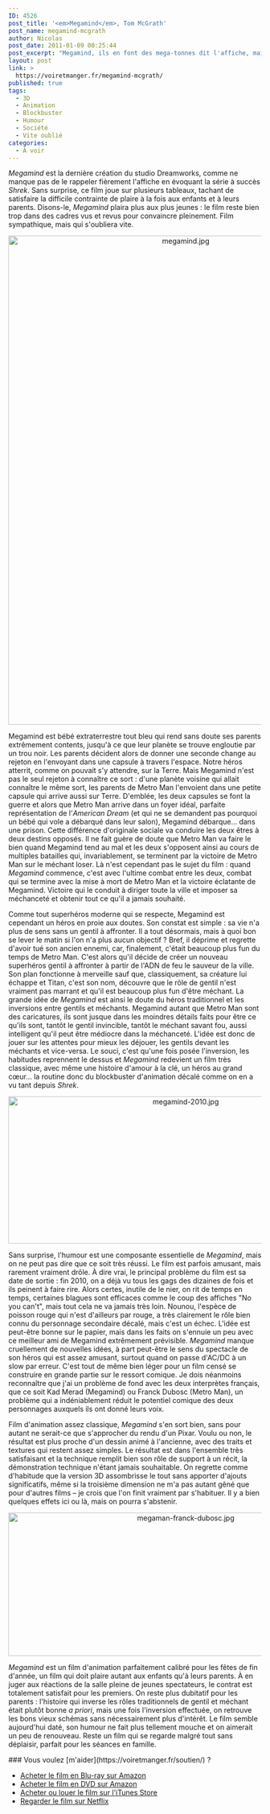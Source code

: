 ```yaml
---
ID: 4526
post_title: '<em>Megamind</em>, Tom McGrath'
post_name: megamind-mcgrath
author: Nicolas
post_date: 2011-01-09 00:25:44
post_excerpt: "Megamind, ils en font des mega-tonnes dit l'affiche, mais c'est du mega-réchauffé pourrait-on ajouter. Film d'animation familial et plaisant, le film ne restera pas dans les annales. S'il amuse les plus jeunes, leurs parents risquent bien de s'ennuyer un peu devant ce film qui oublie d'innover."
layout: post
link: >
  https://voiretmanger.fr/megamind-mcgrath/
published: true
tags:
  - 3D
  - Animation
  - Blockbuster
  - Humour
  - Société
  - Vite oublié
categories:
  - À voir
---
```

<p><em>Megamind</em> est la dernière création du studio Dreamworks, comme ne manque pas de le rappeler fièrement l'affiche en évoquant la série à succès <em>Shrek</em>. Sans surprise, ce film joue sur plusieurs tableaux, tachant de satisfaire la difficile contrainte de plaire à la fois aux enfants et à leurs parents. Disons-le, <em>Megamind</em> plaira plus aux plus jeunes : le film reste bien trop dans des cadres vus et revus pour convaincre pleinement. Film sympathique, mais qui s'oubliera vite.</p>
<a href="http://www.allocine.fr/film/fichefilm_gen_cfilm=127741.html"> </a>
<p style="text-align: center;"><a href="http://www.allocine.fr/film/fichefilm_gen_cfilm=127741.html"></a></p>
<a href="http://www.allocine.fr/film/fichefilm_gen_cfilm=127741.html">
<div style="text-align: center;"><img class="aligncenter" src="https://voiretmanger.fr/wp-content/uploads/2011/01/megamind.jpg" border="0" alt="megamind.jpg" width="690" height="973" /></div>
</a>
<p>Megamind est bébé extraterrestre tout bleu qui rend sans doute ses parents extrêmement contents, jusqu'à ce que leur planète se trouve engloutie par un trou noir. Les parents décident alors de donner une seconde change au rejeton en l'envoyant dans une capsule à travers l'espace. Notre héros atterrit, comme on pouvait s'y attendre, sur la Terre. Mais Megamind n'est pas le seul rejeton à connaître ce sort : d'une planète voisine qui allait connaître le même sort, les parents de Metro Man l'envoient dans une petite capsule qui arrive aussi sur Terre. D'emblée, les deux capsules se font la guerre et alors que Metro Man arrive dans un foyer idéal, parfaite représentation de l'<em>American Dream</em> (et qui ne se demandent pas pourquoi un bébé qui vole a débarqué dans leur salon), Megamind débarque… dans une prison. Cette différence d'originale sociale va conduire les deux êtres à deux destins opposés. Il ne fait guère de doute que Metro Man va faire le bien quand Megamind tend au mal et les deux s'opposent ainsi au cours de multiples batailles qui, invariablement, se terminent par la victoire de Metro Man sur le méchant loser. Là n'est cependant pas le sujet du film : quand <em>Megamind</em> commence, c'est avec l'ultime combat entre les deux, combat qui se termine avec la mise à mort de Metro Man et la victoire éclatante de Megamind. Victoire qui le conduit à diriger toute la ville et imposer sa méchanceté et obtenir tout ce qu'il a jamais souhaité.</p>
<p>Comme tout superhéros moderne qui se respecte, Megamind est cependant un héros en proie aux doutes. Son constat est simple : sa vie n'a plus de sens sans un gentil à affronter. Il a tout désormais, mais à quoi bon se lever le matin si l'on n'a plus aucun objectif ? Bref, il déprime et regrette d'avoir tué son ancien ennemi, car, finalement, c'était beaucoup plus fun du temps de Metro Man. C'est alors qu'il décide de créer un nouveau superhéros gentil à affronter à partir de l'ADN de feu le sauveur de la ville. Son plan fonctionne à merveille sauf que, classiquement, sa créature lui échappe et Titan, c'est son nom, découvre que le rôle de gentil n'est vraiment pas marrant et qu'il est beaucoup plus fun d'être méchant. La grande idée de <em>Megamind</em> est ainsi le doute du héros traditionnel et les inversions entre gentils et méchants. Megamind autant que Metro Man sont des caricatures, ils sont jusque dans les moindres détails faits pour être ce qu'ils sont, tantôt le gentil invincible, tantôt le méchant savant fou, aussi intelligent qu'il peut être médiocre dans la méchanceté. L'idée est donc de jouer sur les attentes pour mieux les déjouer, les gentils devant les méchants et vice-versa. Le souci, c'est qu'une fois posée l'inversion, les habitudes reprennent le dessus et <em>Megamind</em> redevient un film très classique, avec même une histoire d'amour à la clé, un héros au grand cœur… la routine donc du blockbuster d'animation décalé comme on en a vu tant depuis <em>Shrek</em>.</p>

<div style="text-align: center;"><img class="aligncenter" src="https://voiretmanger.fr/wp-content/uploads/2011/01/megamind-2010.jpg" border="0" alt="megamind-2010.jpg" width="690" height="293" /></div>
<p>Sans surprise, l'humour est une composante essentielle de <em>Megamind</em>, mais on ne peut pas dire que ce soit très réussi. Le film est parfois amusant, mais rarement vraiment drôle. À dire vrai, le principal problème du film est sa date de sortie : fin 2010, on a déjà vu tous les gags des dizaines de fois et ils peinent à faire rire. Alors certes, inutile de le nier, on rit de temps en temps, certaines blagues sont efficaces comme le coup des affiches "No you can't", mais tout cela ne va jamais très loin. Nounou, l'espèce de poisson rouge qui n'est d'ailleurs par rouge, a très clairement le rôle bien connu du personnage secondaire décalé, mais c'est un échec. L'idée est peut-être bonne sur le papier, mais dans les faits on s'ennuie un peu avec ce meilleur ami de Megamind extrêmement prévisible. <em>Megamind</em> manque cruellement de nouvelles idées, à part peut-être le sens du spectacle de son héros qui est assez amusant, surtout quand on passe d'AC/DC à un slow par erreur. C'est tout de même bien léger pour un film censé se construire en grande partie sur le ressort comique. Je dois néanmoins reconnaître que j'ai un problème de fond avec les deux interprètes français, que ce soit Kad Merad (Megamind) ou Franck Dubosc (Metro Man), un problème qui a indéniablement réduit le potentiel comique des deux personnages auxquels ils ont donné leurs voix.</p>
<p>Film d'animation assez classique, <em>Megamind</em> s'en sort bien, sans pour autant ne serait-ce que s'approcher du rendu d'un Pixar. Voulu ou non, le résultat est plus proche d'un dessin animé à l'ancienne, avec des traits et textures qui restent assez simples. Le résultat est dans l'ensemble très satisfaisant et la technique remplit bien son rôle de support à un récit, la démonstration technique n'étant jamais souhaitable. On regrette comme d'habitude que la version 3D assombrisse le tout sans apporter d'ajouts significatifs, même si la troisième dimension ne m'a pas autant gêné que pour d'autres films – je crois que l'on finit vraiment par s'habituer. Il y a bien quelques effets ici ou là, mais on pourra s'abstenir.</p>

<div style="text-align: center;"><img class="aligncenter" src="https://voiretmanger.fr/wp-content/uploads/2011/01/megaman-franck-dubosc.jpg" border="0" alt="megaman-franck-dubosc.jpg" width="690" height="285" /></div>
<p><em>Megamind</em> est un film d'animation parfaitement calibré pour les fêtes de fin d'année, un film qui doit plaire autant aux enfants qu'à leurs parents. À en juger aux réactions de la salle pleine de jeunes spectateurs, le contrat est totalement satisfait pour les premiers. On reste plus dubitatif pour les parents : l'histoire qui inverse les rôles traditionnels de gentil et méchant était plutôt bonne <em>a priori</em>, mais une fois l'inversion effectuée, on retrouve les bons vieux schémas sans nécessairement plus d'intérêt. Le film semble aujourd'hui daté, son humour ne fait plus tellement mouche et on aimerait un peu de renouveau. Reste un film qui se regarde malgré tout sans déplaisir, parfait pour les séances en famille.</p>

<div class="amazon" markdown="1">
### Vous voulez [m'aider](https://voiretmanger.fr/soutien/) ?

- [Acheter le film en Blu-ray sur Amazon](http://amzn.to/2x2uyqu)
- [Acheter le film en DVD sur Amazon](http://amzn.to/2vTUvsb)
- [Acheter ou louer le film sur l'iTunes Store](https://itunes.apple.com/fr/movie/megamind/id909732194)
- [Regarder le film sur Netflix](https://www.netflix.com/title/70120612)
</div>